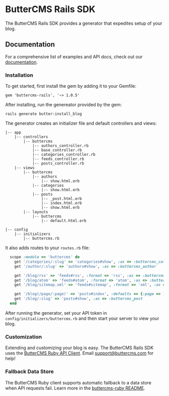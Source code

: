 # ButterCMS Rails SDK

The ButterCMS Rails SDK provides a generator that expedites setup of your blog.

## Documentation

For a comprehensive list of examples and API docs, check out our [documentation](https://buttercms.com/docs/).

### Installation

To get started, first install the gem by adding it to your Gemfile:

```
gem 'buttercms-rails', '~> 1.0.5'
```

After installing, run the genereator provided by the gem:

```
rails generate butter:install_blog
```

The generator creates an initializer file and default controllers and views:

```
|-- app
    |-- controllers
        |-- buttercms
            |-- authors_controller.rb
            |-- base_controller.rb
            |-- categories_controller.rb
            |-- feeds_controller.rb
            |-- posts_controller.rb
    |-- views
        |-- buttercms
            |-- authors
                |-- show.html.erb
            |-- categories
                |-- show.html.erb
            |-- posts
                |-- _post.html.erb
                |-- index.html.erb
                |-- show.html.erb
        |-- layouts
            |-- buttercms
                |-- default.html.erb

|-- config
    |-- initializers
        |-- buttercms.rb
```

It also adds routes to your `routes.rb`  file:

```ruby
  scope :module => 'buttercms' do
    get '/categories/:slug' => 'categories#show', :as => :buttercms_category
    get '/author/:slug' => 'authors#show', :as => :buttercms_author

    get '/blog/rss' => 'feeds#rss', :format => 'rss', :as => :buttercms_blog_rss
    get '/blog/atom' => 'feeds#atom', :format => 'atom', :as => :buttercms_blog_atom
    get '/blog/sitemap.xml' => 'feeds#sitemap', :format => 'xml', :as => :buttercms_blog_sitemap

    get '/blog(/page/:page)' => 'posts#index', :defaults => {:page => 1}, :as => :buttercms_blog
    get '/blog/:slug' => 'posts#show', :as => :buttercms_post
  end
```

After running the generator, set your API token in `config/initializers/buttercms.rb` and then start your server to view your blog.

### Customization

Extending and customizing your blog is easy. The ButterCMS Rails SDK uses the [ButterCMS Ruby API Client](https://github.com/buttercms/buttercms-ruby). Email [support@buttercms.com](mailto:support@buttercms.com) for help!

### Fallback Data Store

The ButterCMS Ruby client supports automatic fallback to a data store when API requests fail. Learn more in the [buttercms-ruby README](https://github.com/buttercms/buttercms-ruby/tree/master#fallback-data-store).
